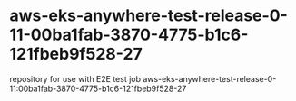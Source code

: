 # aws-eks-anywhere-test-release-0-11-00ba1fab-3870-4775-b1c6-121fbeb9f528-27
repository for use with E2E test job aws-eks-anywhere-test-release-0-11:00ba1fab-3870-4775-b1c6-121fbeb9f528-27
